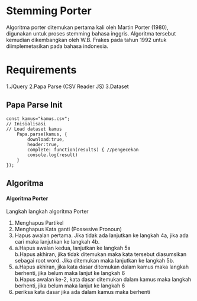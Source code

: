 # Stemming Porter

Algoritma porter ditemukan pertama kali oleh Martin Porter (1980), digunakan untuk proses stemming bahasa inggris. Algoritma tersebut kemudian dikembangkan oleh W.B. Frakes pada tahun 1992 untuk diimplemetasikan pada bahasa indonesia.


# Requirements
1.JQuery
2.Papa Parse (CSV Reader JS)
3.Dataset

## Papa Parse Init 

    const kamus="kamus.csv";
    // Inisialisasi 
    // Load dataset kamus 
	    Papa.parse(kamus, { 
		    download:true, 
		    header:true, 
		    complete: function(results) { //pengecekan 
		    console.log(result)
	    } 
    });

## Algoritma
#### Algoritma Porter

Langkah langkah algoritma Porter

1.  Menghapus Partikel
2.  Menghapus Kata ganti (Possesive Pronoun)
3.  Hapus awalan pertama. Jika tidak ada lanjutkan ke langkah 4a, jika ada cari maka lanjutkan ke langkah 4b.
4.  a.Hapus awalan kedua, lanjutkan ke langkah 5a  
    b.Hapus akhiran, jika tidak ditemukan maka kata tersebut diasumsikan sebagai root word. Jika ditemukan maka lanjutkan ke langkah 5b.
5.  a.Hapus akhiran, jika kata dasar ditemukan dalam kamus maka langkah berhenti, jika belum maka lanjut ke langkah 6  
    b.Hapus awalan ke-2, kata dasar ditemukan dalam kamus maka langkah berhenti, jika belum maka lanjut ke langkah 6
6.  periksa kata dasar jika ada dalam kamus maka berhenti

